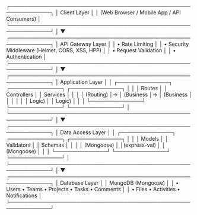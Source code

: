 ┌─────────────────────────────────────────────────────────────┐
│                        Client Layer                          │
│  (Web Browser / Mobile App / API Consumers)                 │
└─────────────────────────────────────────────────────────────┘
                              │
                              ▼
┌─────────────────────────────────────────────────────────────┐
│                    API Gateway Layer                         │
│  • Rate Limiting                                            │
│  • Security Middleware (Helmet, CORS, XSS, HPP)            │
│  • Request Validation                                        │
│  • Authentication                                            │
└─────────────────────────────────────────────────────────────┘
                              │
                              ▼
┌─────────────────────────────────────────────────────────────┐
│                   Application Layer                          │
│  ┌──────────────┐  ┌──────────────┐  ┌──────────────┐     │
│  │   Routes     │  │ Controllers  │  │  Services    │     │
│  │  (Routing)   │→ │  (Business   │→ │  (Business   │     │
│  │              │  │   Logic)     │  │   Logic)     │     │
│  └──────────────┘  └──────────────┘  └──────────────┘     │
└─────────────────────────────────────────────────────────────┘
                              │
                              ▼
┌─────────────────────────────────────────────────────────────┐
│                    Data Access Layer                         │
│  ┌──────────────┐  ┌──────────────┐  ┌──────────────┐     │
│  │   Models     │  │  Validators  │  │   Schemas    │     │
│  │  (Mongoose)  │  │(express-val) │  │  (Mongoose)  │     │
│  └──────────────┘  └──────────────┘  └──────────────┘     │
└─────────────────────────────────────────────────────────────┘
                              │
                              ▼
┌─────────────────────────────────────────────────────────────┐
│                    Database Layer                            │
│                    MongoDB (Mongoose)                        │
│  • Users  • Teams  • Projects  • Tasks  • Comments          │
│  • Files  • Activities  • Notifications                     │
└─────────────────────────────────────────────────────────────┘
